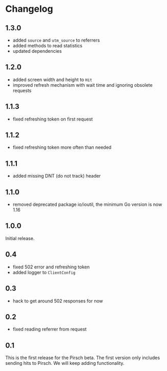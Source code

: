# Changelog

## 1.3.0

* added `source` and `utm_source` to referrers
* added methods to read statistics
* updated dependencies

## 1.2.0

* added screen width and height to `Hit`
* improved refresh mechanism with wait time and ignoring obsolete requests

## 1.1.3

* fixed refreshing token on first request

## 1.1.2

* fixed refreshing token more often than needed

## 1.1.1

* added missing DNT (do not track) header

## 1.1.0

* removed deprecated package io/ioutil, the minimum Go version is now 1.16

## 1.0.0

Initial release.

## 0.4

* fixed 502 error and refreshing token
* added logger to `ClientConfig`

## 0.3

* hack to get around 502 responses for now

## 0.2

* fixed reading referrer from request

## 0.1

This is the first release for the Pirsch beta. The first version only includes sending hits to Pirsch. We will keep adding functionality.
